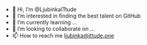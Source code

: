 - 👋 Hi, I’m @LjubinkaITtude
- 👀 I’m interested in finding the best talent on GitHub
- 🌱 I’m currently learning ...
- 💞️ I’m looking to collaborate on ...
- 📫 How to reach me ljubinka@ittude.one

<!---
LjubinkaITtude/LjubinkaITtude is a ✨ special ✨ repository because its `README.md` (this file) appears on your GitHub profile.
You can click the Preview link to take a look at your changes.
--->
